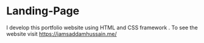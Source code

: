 # Landing-Page
I develop this portfolio website using HTML and CSS framework . To see the website  visit https://iamsaddamhussain.me/
